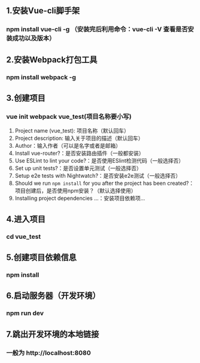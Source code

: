 ## 1.安装Vue-cli脚手架
### npm install vue-cli -g （安装完后利用命令：vue-cli -V 查看是否安装成功以及版本）
## 2.安装Webpack打包工具
### npm install webpack -g
## 3.创建项目
### vue init webpack vue_test(项目名称要小写)
1. Project name (vue_test): 项目名称（默认回车）
2. Project description: 输入关于项目的描述（默认回车）
3. Author：输入作者（可以是名字或者是邮箱）
4. Install vue-router?：是否安装路由插件（一般都安装）
5. Use ESLint to lint your code?：是否使用ESlint检测代码（一般选择否）
6. Set up unit tests?：是否设置单元测试（一般选择否）
7. Setup e2e tests with Nightwatch?：是否安装e2e测试（一般选择否）
8. Should we run `npm install` for you after the project has been created?：项目创建后，是否使用npm安装？（默认选择使用）
9. Installing project dependencies ...：安装项目依赖项…

## 4.进入项目
### cd vue_test
## 5.创建项目依赖信息
### npm install
## 6.启动服务器（开发环境）
### npm run dev
## 7.跳出开发环境的本地链接
### 一般为 http://localhost:8080